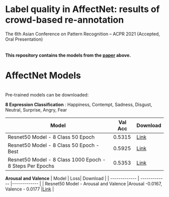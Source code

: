 # Label quality in AffectNet: results of crowd-based re-annotation
The 6th Asian Conference on Pattern Recognition – ACPR 2021 (Accepted, Oral Presentation)
<br/><br/><br/>
**This repository contains the models from the  [paper](https://arxiv.org/abs/2110.04476) above.**


# AffectNet Models
<br/>
Pre-trained models can be downloaded:

**8 Expression Classification** :
Happiness, Contempt, Sadness, Disgust, Neutral, Surprise, Angry, Fear 

| Model  | Val Acc | Download |
| ------------- | ------------- |------------- |
| Resnet50 Model - 8 Class 50 Epoch |  0.5315 | [Link](https://drive.google.com/file/d/1gEWxz_wrcGty8M5YoV4aoT5tv0JrCSPc/view?usp=sharing)   |
| Resnet50 Model - 8 Class 50 Epoch - Best |0.5925 | [Link](https://drive.google.com/file/d/1VDlcFJ3yBBf3JdVurhMolNh-7LEAdVRv/view?usp=sharing)   |
| Resnet50 Model - 8 Class 1000 Epoch - 8 Steps Per Epochs |  0.5353| [Link](https://drive.google.com/file/d/1PnRMIVy15kMq4nPoQH9kcZx97n53NU6n/view?usp=sharing)   |



**Arousal and Valence**
| Model  | Loss| Download |
| ------------- | ------------- |------------- |
| Resnet50 Model - Arousal and Valence  |Arousal -0.0167, Valence - 0.0177 |[Link](https://drive.google.com/file/d/1g7PIZTcqjUKwv6NCDKtxwGVpAFP8m9qz/view?usp=sharing)   |

